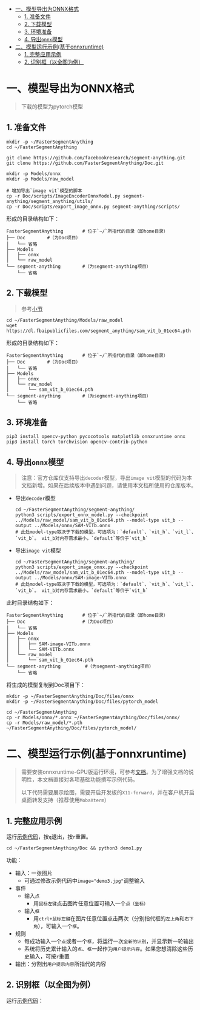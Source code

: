 - [一、模型导出为ONNX格式](#一模型导出为onnx格式)
  - [1. 准备文件](#1-准备文件)
  - [2. 下载模型](#2-下载模型)
  - [3. 环境准备](#3-环境准备)
  - [4. 导出`onnx`模型](#4-导出onnx模型)
- [二、模型运行示例(基于onnxruntime)](#二模型运行示例基于onnxruntime)
  - [1. 完整应用示例](#1-完整应用示例)
  - [2. 识别框（以全图为例）](#2-识别框以全图为例)


# 一、模型导出为ONNX格式

> 下载的模型为pytorch模型

## 1. 准备文件

```shell
mkdir -p ~/FasterSegmentAnything
cd ~/FasterSegmentAnything

git clone https://github.com/facebookresearch/segment-anything.git
git clone https://github.com/FasterSegmentAnything/Doc.git

mkdir -p Models/onnx
mkdir -p Models/raw_model

# 增加导出`image vit`模型的脚本
cp -r Doc/scripts/ImageEncoderOnnxModel.py segment-anything/segment_anything/utils/
cp -r Doc/scripts/export_image_onnx.py segment-anything/scripts/
```

形成的目录结构如下：

```shell
FasterSegmentAnything       # 位于`~/`所指代的目录（即home目录）
├── Doc        #（为Doc项目）
│   └── 省略
├── Models
│   ├── onnx
│   └── raw_model
└── segment-anything        #（为segment-anything项目）
    └── 省略
```

## 2. 下载模型

> 参考[小节](https://github.com/FasterSegmentAnything/Doc#3segment-anything%E6%A8%A1%E5%9E%8B%E7%89%88%E6%9C%AC)

```shell
cd ~/FasterSegmentAnything/Models/raw_model
wget https://dl.fbaipublicfiles.com/segment_anything/sam_vit_b_01ec64.pth
```

形成的目录结构如下：

```shell
FasterSegmentAnything       # 位于`~/`所指代的目录（即home目录）
├── Doc        #（为Doc项目）
│   └── 省略
├── Models
│   ├── onnx
│   └── raw_model
│       └── sam_vit_b_01ec64.pth
└── segment-anything        #（为segment-anything项目）
    └── 省略
```


## 3. 环境准备

```shell
pip3 install opencv-python pycocotools matplotlib onnxruntime onnx
pip3 install torch torchvision opencv-contrib-python
```

## 4. 导出`onnx`模型
> 注意：官方仓库仅支持导出`decoder`模型，导出`image vit`模型的代码为本文档新增。如果在后续版本中遇到问题，请使用本文档所使用的仓库版本。

* 导出`decoder`模型

  ``` shell
  cd ~/FasterSegmentAnything/segment-anything/
  python3 scripts/export_onnx_model.py --checkpoint ../Models/raw_model/sam_vit_b_01ec64.pth --model-type vit_b --output ../Models/onnx/SAM-VITb.onnx
  # 此处model-type取决于下载的模型，可选项为：`default`、`vit_h`、`vit_l`、`vit_b`。 vit_b对内存需求最小，`default`等价于`vit_h`
  ```

* 导出`image vit`模型

  ``` shell
  cd ~/FasterSegmentAnything/segment-anything/
  python3 scripts/export_image_onnx.py --checkpoint ../Models/raw_model/sam_vit_b_01ec64.pth --model-type vit_b --output ../Models/onnx/SAM-image-VITb.onnx
  # 此处model-type取决于下载的模型，可选项为：`default`、`vit_h`、`vit_l`、`vit_b`。 vit_b对内存需求最小，`default`等价于`vit_h`
  ```

此时目录结构如下：

```shell
FasterSegmentAnything       # 位于`~/`所指代的目录（即home目录）
├── Doc                     #（为Doc项目）
│   └── 省略
├── Models
│   ├── onnx
│   │   ├── SAM-image-VITb.onnx
│   │   └── SAM-VITb.onnx
│   └── raw_model
│       └── sam_vit_b_01ec64.pth
└── segment-anything         #（为segment-anything项目）
    └── 省略
```

将生成的模型复制到Doc项目下：

```shell
mkdir -p ~/FasterSegmentAnything/Doc/files/onnx
mkdir -p ~/FasterSegmentAnything/Doc/files/pytorch_model

cd ~/FasterSegmentAnything
cp -r Models/onnx/*.onnx ~/FasterSegmentAnything/Doc/files/onnx/
cp -r Models/raw_model/*.pth ~/FasterSegmentAnything/Doc/files/pytorch_model/
```

# 二、模型运行示例(基于onnxruntime)

> 需要安装onnxruntime-GPU版运行环境，可参考[文档](README.md)。为了增强文档的说明性，本文档直接对各项基础功能撰写示例代码。
>
> 以下代码需要展示绘图，需要开启开发板的`X11-forward`，并在客户机开启桌面转发支持（推荐使用`MobaXterm`）

## 1. 完整应用示例

运行[示例代码](demo1.py)，按`q`退出，按`r`重置。

```shell
cd ~/FasterSegmentAnything/Doc && python3 demo1.py
```

功能：
* 输入：一张图片
  * 可通过修改示例代码中`image="demo3.jpg"`调整输入
* 事件
  * 输入`点`
    * 用`鼠标左键`点击图片任意位置可输入一个`点（坐标）`
  * 输入`框`
    * 用`ctrl+鼠标左键`在图片任意位置点击两次（分别指代框的`左上角`和`右下角`），可输入一个`框`。
* 规则
  * 每成功输入一个`点`或者一个`框`，将运行一次`全新的识别`，并显示新一轮输出
  * 系统将历史累计输入的`点`、`框`一起作为`用户提示内容`。如果您想清除这些历史输入，可按`r`重置
* 输出：分割出`用户提示内容`所指代的内容

## 2. 识别框（以全图为例）

运行[示例代码](demo2.py)：

```shell

```